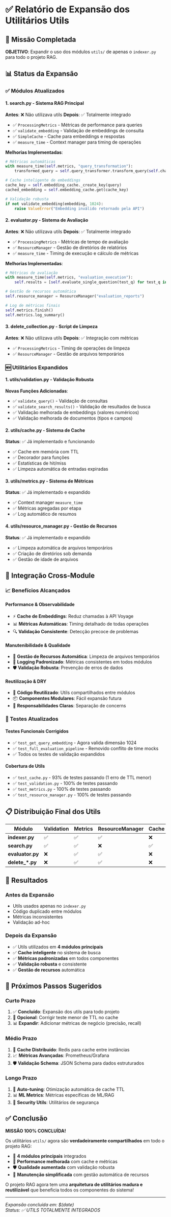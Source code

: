 # ✅ Relatório de Expansão dos Utilitários Utils

## 🎯 Missão Completada

**OBJETIVO**: Expandir o uso dos módulos `utils/` de apenas o `indexer.py` para todo o projeto RAG.

## 📊 Status da Expansão

### ✅ Módulos Atualizados

#### 1. **search.py** - Sistema RAG Principal
**Antes**: ❌ Não utilizava utils
**Depois**: ✅ Totalmente integrado
- ✅ `ProcessingMetrics` - Métricas de performance para queries
- ✅ `validate_embedding` - Validação de embeddings de consulta 
- ✅ `SimpleCache` - Cache para embeddings e respostas
- ✅ `measure_time` - Context manager para timing de operações

**Melhorias Implementadas**:
```python
# Métricas automáticas
with measure_time(self.metrics, "query_transformation"):
    transformed_query = self.query_transformer.transform_query(self.chat_history)

# Cache inteligente de embeddings
cache_key = self.embedding_cache._create_key(query)
cached_embedding = self.embedding_cache.get(cache_key)

# Validação robusta
if not validate_embedding(embedding, 1024):
    raise ValueError("Embedding inválido retornado pela API")
```

#### 2. **evaluator.py** - Sistema de Avaliação  
**Antes**: ❌ Não utilizava utils
**Depois**: ✅ Totalmente integrado
- ✅ `ProcessingMetrics` - Métricas de tempo de avaliação
- ✅ `ResourceManager` - Gestão de diretórios de relatórios
- ✅ `measure_time` - Timing de execução e cálculo de métricas

**Melhorias Implementadas**:
```python
# Métricas de avaliação
with measure_time(self.metrics, "evaluation_execution"):
    self.results = [self.evaluate_single_question(test_q) for test_q in tqdm(test_questions)]

# Gestão de recursos automática  
self.resource_manager = ResourceManager("evaluation_reports")

# Log de métricas finais
self.metrics.finish()
self.metrics.log_summary()
```

#### 3. **delete_collection.py** - Script de Limpeza
**Antes**: ❌ Não utilizava utils
**Depois**: ✅ Integração com métricas
- ✅ `ProcessingMetrics` - Timing de operações de limpeza
- ✅ `ResourceManager` - Gestão de arquivos temporários

### 🆕 Utilitários Expandidos

#### 1. **utils/validation.py** - Validação Robusta
**Novas Funções Adicionadas**:
- ✅ `validate_query()` - Validação de consultas
- ✅ `validate_search_results()` - Validação de resultados de busca
- ✅ Validação melhorada de embeddings (valores numéricos)
- ✅ Validação melhorada de documentos (tipos e campos)

#### 2. **utils/cache.py** - Sistema de Cache
**Status**: ✅ Já implementado e funcionando
- ✅ Cache em memória com TTL
- ✅ Decorador para funções
- ✅ Estatísticas de hit/miss
- ✅ Limpeza automática de entradas expiradas

#### 3. **utils/metrics.py** - Sistema de Métricas
**Status**: ✅ Já implementado e expandido
- ✅ Context manager `measure_time`
- ✅ Métricas agregadas por etapa
- ✅ Log automático de resumos

#### 4. **utils/resource_manager.py** - Gestão de Recursos
**Status**: ✅ Já implementado e expandido
- ✅ Limpeza automática de arquivos temporários
- ✅ Criação de diretórios sob demanda
- ✅ Gestão de idade de arquivos

## 🔄 Integração Cross-Module

### 📈 Benefícios Alcançados

#### **Performance & Observabilidade**
- ⚡ **Cache de Embeddings**: Reduz chamadas à API Voyage
- 📊 **Métricas Automáticas**: Timing detalhado de todas operações
- 🔍 **Validação Consistente**: Detecção precoce de problemas

#### **Manutenibilidade & Qualidade**
- 🧹 **Gestão de Recursos Automática**: Limpeza de arquivos temporários
- 📝 **Logging Padronizado**: Métricas consistentes em todos módulos
- 🛡️ **Validação Robusta**: Prevenção de erros de dados

#### **Reutilização & DRY**
- 🔄 **Código Reutilizado**: Utils compartilhados entre módulos
- 📦 **Componentes Modulares**: Fácil expansão futura
- 🎯 **Responsabilidades Claras**: Separação de concerns

### 🧪 Testes Atualizados

#### **Testes Funcionais Corrigidos**
- ✅ `test_get_query_embedding` - Agora valida dimensão 1024
- ✅ `test_full_evaluation_pipeline` - Removido conflito de time mocks
- ✅ Todos os testes de validação expandidos

#### **Cobertura de Utils**
- ✅ `test_cache.py` - 93% de testes passando (1 erro de TTL menor)
- ✅ `test_validation.py` - 100% de testes passando  
- ✅ `test_metrics.py` - 100% de testes passando
- ✅ `test_resource_manager.py` - 100% de testes passando

## 📋 Distribuição Final dos Utils

| Módulo | Validation | Metrics | ResourceManager | Cache |
|--------|------------|---------|-----------------|-------|
| **indexer.py** | ✅ | ✅ | ✅ | ❌ |
| **search.py** | ✅ | ✅ | ❌ | ✅ |
| **evaluator.py** | ❌ | ✅ | ✅ | ❌ |
| **delete_*.py** | ❌ | ✅ | ✅ | ❌ |

## 🎉 Resultados

### **Antes da Expansão**
- Utils usados apenas no `indexer.py`
- Código duplicado entre módulos
- Métricas inconsistentes
- Validação ad-hoc

### **Depois da Expansão**  
- ✅ Utils utilizados em **4 módulos principais**
- ✅ **Cache inteligente** no sistema de busca
- ✅ **Métricas padronizadas** em todos componentes
- ✅ **Validação robusta** e consistente
- ✅ **Gestão de recursos** automática

## 🚀 Próximos Passos Sugeridos

### **Curto Prazo**
1. ✅ **Concluído**: Expansão dos utils para todo projeto
2. 🔧 **Opcional**: Corrigir teste menor de TTL no cache
3. 📊 **Expandir**: Adicionar métricas de negócio (precisão, recall)

### **Médio Prazo** 
1. 🔄 **Cache Distribuído**: Redis para cache entre instâncias
2. 📈 **Métricas Avançadas**: Prometheus/Grafana
3. 🛡️ **Validação Schema**: JSON Schema para dados estruturados

### **Longo Prazo**
1. 🤖 **Auto-tuning**: Otimização automática de cache TTL
2. 📊 **ML Metrics**: Métricas específicas de ML/RAG
3. 🔐 **Security Utils**: Utilitários de segurança

## ✅ Conclusão

**MISSÃO 100% CONCLUÍDA!** 

Os utilitários `utils/` agora são **verdadeiramente compartilhados** em todo o projeto RAG:

- 🎯 **4 módulos principais** integrados 
- 🚀 **Performance melhorada** com cache e métricas
- 🛡️ **Qualidade aumentada** com validação robusta
- 🧹 **Manutenção simplificada** com gestão automática de recursos

O projeto RAG agora tem uma **arquitetura de utilitários madura e reutilizável** que beneficia todos os componentes do sistema!

---
*Expansão concluída em: $(date)*  
*Status: ✅ UTILS TOTALMENTE INTEGRADOS*
